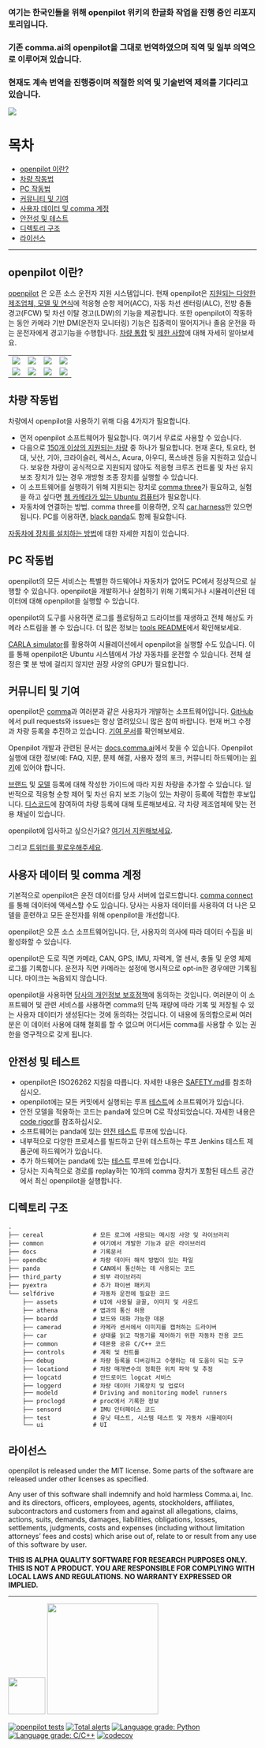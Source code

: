 ### 여기는 한국인들을 위해 openpilot 위키의 한글화 작업을 진행 중인 리포지토리입니다.
### 기존 comma.ai의 openpilot을 그대로 번역하였으며 직역 및 일부 의역으로 이루어져 있습니다.
### 현재도 계속 번역을 진행중이며 적절한 의역 및 기술번역 제의를 기다리고 있습니다.

![](https://i.imgur.com/b0ZyIx5.jpg)

목차
=======================

* [openpilot 이란?](#openpilot-이란)
* [차량 작동법](#차량-작동법)
* [PC 작동법](#pc-작동법)
* [커뮤니티 및 기여](#커뮤니티-및-기여)
* [사용자 데이터 및 comma 계정](#사용자-데이터-및-comma-계정)
* [안전성 및 테스트](#안전성-및-테스트)
* [디렉토리 구조](#디렉토리-구조)
* [라이선스](#라이선스)

---

openpilot 이란?
------

[openpilot](http://github.com/commaai/openpilot) 은 오픈 소스 운전자 지원 시스템입니다. 현재 openpilot은 [지원되는 다양한 제조업체, 모델 및 연식](docs/CARS_KOREAN.md)에 적응형 순항 제어(ACC), 자동 차선 센터링(ALC), 전방 충돌 경고(FCW) 및 차선 이탈 경고(LDW)의 기능을 제공합니다. 또한 openpilot이 작동하는 동안 카메라 기반 DM(운전자 모니터링) 기능은 집중력이 떨어지거나 졸음 운전을 하는 운전자에게 경고기능을 수행합니다. [차량 통합](docs/INTEGRATION.md) 및 [제한 사항](docs/LIMITATIONS.md)에 대해 자세히 알아보세요.

<table>
  <tr>
    <td><a href="https://youtu.be/NmBfgOanCyk" title="Video By Greer Viau"><img src="https://i.imgur.com/1w8c6d2.jpg"></a></td>
    <td><a href="https://youtu.be/VHKyqZ7t8Gw" title="Video By Logan LeGrand"><img src="https://i.imgur.com/LnBucik.jpg"></a></td>
    <td><a href="https://youtu.be/VxiR4iyBruo" title="Video By Charlie Kim"><img src="https://i.imgur.com/4Qoy48c.jpg"></a></td>
    <td><a href="https://youtu.be/-IkImTe1NYE" title="Video By Aragon"><img src="https://i.imgur.com/04VNzPf.jpg"></a></td>
  </tr>
  <tr>
    <td><a href="https://youtu.be/iIUICQkdwFQ" title="Video By Logan LeGrand"><img src="https://i.imgur.com/b1LHQTy.jpg"></a></td>
    <td><a href="https://youtu.be/XOsa0FsVIsg" title="Video By PinoyDrives"><img src="https://i.imgur.com/6FG0Bd8.jpg"></a></td>
    <td><a href="https://youtu.be/bCwcJ98R_Xw" title="Video By JS"><img src="https://i.imgur.com/zO18CbW.jpg"></a></td>
    <td><a href="https://youtu.be/BQ0tF3MTyyc" title="Video By Tsai-Fi"><img src="https://i.imgur.com/eZzelq3.jpg"></a></td>
  </tr>
</table>


차량 작동법
------


차량에서 openpilot을 사용하기 위해 다음 4가지가 필요합니다.
* 먼저 openpilot 소프트웨어가 필요합니다. 여기서 무료로 사용할 수 있습니다.
* 다음으로 [150개 이상의 지원되는 차량](docs/CARS.md) 중 하나가 필요합니다. 현재 혼다, 토요타, 현대, 닛산, 기아, 크라이슬러, 렉서스, Acura, 아우디, 폭스바겐 등을 지원하고 있습니다. 보유한 차량이 공식적으로 지원되지 않아도 적응형 크루즈 컨트롤 및 차선 유지 보조 장치가 있는 경우 개방형 조종 장치를 실행할 수 있습니다.
* 이 소프트웨어를 실행하기 위해 지원되는 장치로 [comma three](https://comma.ai/shop/products/three)가 필요하고, 실험을 하고 싶다면 [웹 카메라가 있는 Ubuntu 컴퓨터](https://github.com/cebu13/openpilot/tree/master/tools/webcam)가 필요합니다.
* 자동차에 연결하는 방법. comma three를 이용하면, 오직 [car harness](https://comma.ai/shop/products/car-harness)만 있으면 됩니다. PC를 이용하면, [black panda](https://comma.ai/shop/products/panda)도 함께 필요합니다.

[자동차에 장치를 설치하는 방법](https://comma.ai/setup)에 대한 자세한 지침이 있습니다.

PC 작동법
------

openpilot의 모든 서비스는 특별한 하드웨어나 자동차가 없어도 PC에서 정상적으로 실행할 수 있습니다. openpilot을 개발하거나 실험하기 위해 기록되거나 시뮬레이션된 데이터에 대해 openpilot을 실행할 수 있습니다.

openpilot의 도구를 사용하면 로그를 플로팅하고 드라이브를 재생하고 전체 해상도 카메라 스트림을 볼 수 있습니다. 더 많은 정보는 [tools README](tools/README.md)에서 확인해보세요.

[CARLA simulator](tools/sim/README.md)를 활용하여 시뮬레이션에서 openpilot을 실행할 수도 있습니다. 이를 통해 openpilot은 Ubuntu 시스템에서 가상 자동차를 운전할 수 있습니다. 전체 설정은 몇 분 밖에 걸리지 않지만 권장 사양의 GPU가 필요합니다.


커뮤니티 및 기여
------

openpilot은 [comma](https://comma.ai/)과 여러분과 같은 사용자가 개발하는 소프트웨어입니다. [GitHub](http://github.com/commaai/openpilot)에서 pull requests와 issues는 항상 열려있으니 많은 참여 바랍니다. 현재 버그 수정과 차량 등록을 추진하고 있습니다. [기여 문서](docs/CONTRIBUTING.md)를 확인해보세요.

Openpilot 개발과 관련된 문서는 [docs.comma.ai](https://docs.comma.ai)에서 찾을 수 있습니다. Openpilot 실행에 대한 정보(예: FAQ, 지문, 문제 해결, 사용자 정의 포크, 커뮤니티 하드웨어)는 [위키](https://github.com/commaai/openpilot/wiki)에 있어야 합니다.

[브랜드](https://blog.comma.ai/how-to-write-a-car-port-for-openpilot/) 및 [모델](https://blog.comma.ai/openpilot-port-guide-for-toyota-models/) 등록에 대해 작성한 가이드에 따라 지원 차량을 추가할 수 있습니다. 일반적으로 적응형 순항 제어 및 차선 유지 보조 기능이 있는 차량이 등록에 적합한 후보입니다. [디스코드](https://discord.comma.ai)에 참여하여 차량 등록에 대해 토론해보세요. 각 차량 제조업체에 맞는 전용 채널이 있습니다.

openpilot에 입사하고 싶으신가요? [여기서 지원해보세요](https://comma.ai/jobs/).

그리고 [트위터를 팔로우해주세요](https://twitter.com/comma_ai).

사용자 데이터 및 comma 계정
------

기본적으로 openpilot은 운전 데이터를 당사 서버에 업로드합니다. [comma connect](https://connect.comma.ai/)를 통해 데이터에 액세스할 수도 있습니다. 당사는 사용자 데이터를 사용하여 더 나은 모델을 훈련하고 모든 운전자를 위해 openpilot을 개선합니다.

openpilot은 오픈 소스 소프트웨어입니다. 단, 사용자의 의사에 따라 데이터 수집을 비활성화할 수 있습니다.

openpilot은 도로 직면 카메라, CAN, GPS, IMU, 자력계, 열 센서, 충돌 및 운영 체제 로그를 기록합니다.
운전자 직면 카메라는 설정에 명시적으로 opt-in한 경우에만 기록됩니다. 마이크는 녹음되지 않습니다.

openpilot을 사용하면 [당사의 개인정보 보호정책](https://comma.ai/privacy)에 동의하는 것입니다. 여러분이 이 소프트웨어 및 관련 서비스를 사용하면 comma의 단독 재량에 따라 기록 및 저장될 수 있는 사용자 데이터가 생성된다는 것에 동의하는 것입니다. 이 내용에 동의함으로써 여러분은 이 데이터 사용에 대해 철회를 할 수 없으며 어디서든 comma를 사용할 수 있는 권한을 영구적으로 갖게 됩니다.

안전성 및 테스트
----

* openpilot은 ISO26262 지침을 따릅니다. 자세한 내용은 [SAFETY.md](docs/SAFETY.md)를 참조하십시오.
* openpilot에는 모든 커밋에서 실행되는 루프 [테스트](.github/workflows/selfdrive_tests.yaml)에 소프트웨어가 있습니다.
* 안전 모델을 적용하는 코드는 panda에 있으며 C로 작성되었습니다. 자세한 내용은 [code rigor](https://github.com/commaai/panda#code-rigor)를 참조하십시오.
* 소프트웨어는 panda에 있는 [안전 테스트](https://github.com/commaai/panda/tree/master/tests/safety) 루프에 있습니다.
* 내부적으로 다양한 프로세스를 빌드하고 단위 테스트하는 루프 Jenkins 테스트 제품군에 하드웨어가 있습니다.
* 추가 하드웨어는 panda에 있는 [테스트](https://github.com/commaai/panda/blob/master/Jenkinsfile) 루프에 있습니다.
* 당사는 지속적으로 경로를 replay하는 10개의 comma 장치가 포함된 테스트 공간에서 최신 openpilot을 실행합니다.

디렉토리 구조
------
    .
    ├── cereal              # 모든 로그에 사용되는 메시징 사양 및 라이브러리
    ├── common              # 여기에서 개발한 기능과 같은 라이브러리
    ├── docs                # 기록문서
    ├── opendbc             # 차량 데이터 해석 방법이 있는 파일
    ├── panda               # CAN에서 통신하는 데 사용되는 코드
    ├── third_party         # 외부 라이브러리
    ├── pyextra             # 추가 파이썬 패키지
    └── selfdrive           # 자동차 운전에 필요한 코드
        ├── assets          # UI에 사용될 글꼴, 이미지 및 사운드
        ├── athena          # 앱과의 통신 허용
        ├── boardd          # 보드와 대화 가능한 데몬
        ├── camerad         # 카메라 센서에서 이미지를 캡처하는 드라이버
        ├── car             # 상태를 읽고 작동기를 제어하기 위한 자동차 전용 코드
        ├── common          # 데몬용 공유 C/C++ 코드
        ├── controls        # 계획 및 컨트롤
        ├── debug           # 차량 등록을 디버깅하고 수행하는 데 도움이 되는 도구
        ├── locationd       # 차량 매개변수의 정확한 위치 파악 및 추정
        ├── logcatd         # 안드로이드 logcat 서비스
        ├── loggerd         # 차량 데이터 기록장치 및 업로더
        ├── modeld          # Driving and monitoring model runners
        ├── proclogd        # proc에서 기록한 정보
        ├── sensord         # IMU 인터페이스 코드
        ├── test            # 유닛 테스트, 시스템 테스트 및 자동차 시뮬레이터
        └── ui              # UI

라이선스
------

openpilot is released under the MIT license. Some parts of the software are released under other licenses as specified.

Any user of this software shall indemnify and hold harmless Comma.ai, Inc. and its directors, officers, employees, agents, stockholders, affiliates, subcontractors and customers from and against all allegations, claims, actions, suits, demands, damages, liabilities, obligations, losses, settlements, judgments, costs and expenses (including without limitation attorneys’ fees and costs) which arise out of, relate to or result from any use of this software by user.

**THIS IS ALPHA QUALITY SOFTWARE FOR RESEARCH PURPOSES ONLY. THIS IS NOT A PRODUCT.
YOU ARE RESPONSIBLE FOR COMPLYING WITH LOCAL LAWS AND REGULATIONS.
NO WARRANTY EXPRESSED OR IMPLIED.**

---

<img src="https://d1qb2nb5cznatu.cloudfront.net/startups/i/1061157-bc7e9bf3b246ece7322e6ffe653f6af8-medium_jpg.jpg?buster=1458363130" width="75"></img> <img src="https://cdn-images-1.medium.com/max/1600/1*C87EjxGeMPrkTuVRVWVg4w.png" width="225"></img>

[![openpilot tests](https://github.com/commaai/openpilot/workflows/openpilot%20tests/badge.svg?event=push)](https://github.com/commaai/openpilot/actions)
[![Total alerts](https://img.shields.io/lgtm/alerts/g/commaai/openpilot.svg?logo=lgtm&logoWidth=18)](https://lgtm.com/projects/g/commaai/openpilot/alerts/)
[![Language grade: Python](https://img.shields.io/lgtm/grade/python/g/commaai/openpilot.svg?logo=lgtm&logoWidth=18)](https://lgtm.com/projects/g/commaai/openpilot/context:python)
[![Language grade: C/C++](https://img.shields.io/lgtm/grade/cpp/g/commaai/openpilot.svg?logo=lgtm&logoWidth=18)](https://lgtm.com/projects/g/commaai/openpilot/context:cpp)
[![codecov](https://codecov.io/gh/commaai/openpilot/branch/master/graph/badge.svg)](https://codecov.io/gh/commaai/openpilot)
